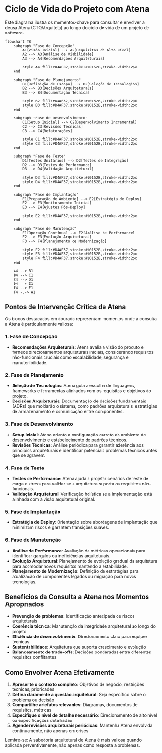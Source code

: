 
# Ciclo de Vida do Projeto com Atena

Este diagrama ilustra os momentos-chave para consultar e envolver a deusa Atena (CTO/Arquiteta) ao longo do ciclo de vida de um projeto de software.

```mermaid
flowchart TB
    subgraph "Fase de Concepção"
        A1[Visão Inicial] --> A2[Requisitos de Alto Nível]
        A2 --> A3[Análise de Viabilidade]
        A3 --> A4[Recomendações Arquiteturais]
        
        style A4 fill:#D4AF37,stroke:#10152B,stroke-width:2px
    end
    
    subgraph "Fase de Planejamento"
        B1[Definição de Escopo] --> B2[Seleção de Tecnologias]
        B2 --> B3[Decisões Arquiteturais]
        B3 --> B4[Documentação Técnica]
        
        style B2 fill:#D4AF37,stroke:#10152B,stroke-width:2px
        style B3 fill:#D4AF37,stroke:#10152B,stroke-width:2px
    end
    
    subgraph "Fase de Desenvolvimento"
        C1[Setup Inicial] --> C2[Desenvolvimento Incremental]
        C2 --> C3[Revisões Técnicas]
        C3 --> C4[Refatorações]
        
        style C1 fill:#D4AF37,stroke:#10152B,stroke-width:2px
        style C3 fill:#D4AF37,stroke:#10152B,stroke-width:2px
    end
    
    subgraph "Fase de Teste"
        D1[Testes Unitários] --> D2[Testes de Integração]
        D2 --> D3[Testes de Performance]
        D3 --> D4[Validação Arquitetural]
        
        style D3 fill:#D4AF37,stroke:#10152B,stroke-width:2px
        style D4 fill:#D4AF37,stroke:#10152B,stroke-width:2px
    end
    
    subgraph "Fase de Implantação"
        E1[Preparação de Ambiente] --> E2[Estratégia de Deploy]
        E2 --> E3[Monitoramento Inicial]
        E3 --> E4[Ajustes Pós-Deploy]
        
        style E2 fill:#D4AF37,stroke:#10152B,stroke-width:2px
    end
    
    subgraph "Fase de Manutenção"
        F1[Operação Contínua] --> F2[Análise de Performance]
        F2 --> F3[Evolução Arquitetural]
        F3 --> F4[Planejamento de Modernização]
        
        style F2 fill:#D4AF37,stroke:#10152B,stroke-width:2px
        style F3 fill:#D4AF37,stroke:#10152B,stroke-width:2px
        style F4 fill:#D4AF37,stroke:#10152B,stroke-width:2px
    end
    
    A4 --> B1
    B4 --> C1
    C4 --> D1
    D4 --> E1
    E4 --> F1
    F4 -.-> A1
```

## Pontos de Intervenção Crítica de Atena

Os blocos destacados em dourado representam momentos onde a consulta a Atena é particularmente valiosa:

### 1. Fase de Concepção
- **Recomendações Arquiteturais**: Atena avalia a visão do produto e fornece direcionamentos arquiteturais iniciais, considerando requisitos não-funcionais cruciais como escalabilidade, segurança e manutenibilidade.

### 2. Fase de Planejamento
- **Seleção de Tecnologias**: Atena guia a escolha de linguagens, frameworks e ferramentas alinhados com os requisitos e objetivos do projeto.
- **Decisões Arquiteturais**: Documentação de decisões fundamentais (ADRs) que moldarão o sistema, como padrões arquiteturais, estratégias de armazenamento e comunicação entre componentes.

### 3. Fase de Desenvolvimento
- **Setup Inicial**: Atena orienta a configuração correta do ambiente de desenvolvimento e estabelecimento de padrões técnicos.
- **Revisões Técnicas**: Análise periódica para garantir aderência aos princípios arquiteturais e identificar potenciais problemas técnicos antes que se agravem.

### 4. Fase de Teste
- **Testes de Performance**: Atena ajuda a projetar cenários de teste de carga e stress para validar se a arquitetura suporta os requisitos não-funcionais.
- **Validação Arquitetural**: Verificação holística se a implementação está alinhada com a visão arquitetural original.

### 5. Fase de Implantação
- **Estratégia de Deploy**: Orientação sobre abordagens de implantação que minimizam riscos e garantem transições suaves.

### 6. Fase de Manutenção
- **Análise de Performance**: Avaliação de métricas operacionais para identificar gargalos ou ineficiências arquiteturais.
- **Evolução Arquitetural**: Planejamento de evolução gradual da arquitetura para acomodar novos requisitos mantendo a estabilidade.
- **Planejamento de Modernização**: Definição de estratégias para atualização de componentes legados ou migração para novas tecnologias.

## Benefícios da Consulta a Atena nos Momentos Apropriados

- **Prevenção de problemas**: Identificação antecipada de riscos arquiteturais
- **Coerência técnica**: Manutenção da integridade arquitetural ao longo do projeto
- **Eficiência de desenvolvimento**: Direcionamento claro para equipes técnicas
- **Sustentabilidade**: Arquitetura que suporta crescimento e evolução
- **Balanceamento de trade-offs**: Decisões ponderadas entre diferentes requisitos conflitantes

## Como Envolver Atena Efetivamente

1. **Apresente o contexto completo**: Objetivos de negócio, restrições técnicas, prioridades
2. **Defina claramente a questão arquitetural**: Seja específico sobre o problema ou decisão
3. **Compartilhe artefatos relevantes**: Diagramas, documentos de requisitos, métricas
4. **Especifique o nível de detalhe necessário**: Direcionamento de alto nível ou especificações detalhadas
5. **Agende revisões arquiteturais periódicas**: Mantenha Atena envolvida continuamente, não apenas em crises

Lembre-se: A sabedoria arquitetural de Atena é mais valiosa quando aplicada preventivamente, não apenas como resposta a problemas.
